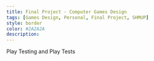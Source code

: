 ```yaml
---
title: Final Project - Computer Games Design
tags: [Games Design, Personal, Final Project, SHMUP]
style: border
color: #2A2A2A
description: 
---
```


Play Testing and Play Tests